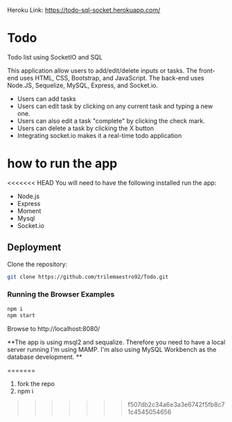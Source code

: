 Heroku Link: https://todo-sql-socket.herokuapp.com/

# Todo
Todo list using SocketIO and SQL




This application allow users to add/edit/delete inputs or tasks. 
The front-end uses HTML, CSS, Bootstrap, and JavaScript.
The back-end uses Node.JS, Sequelize, MySQL, Express, and Socket.io.

* Users can add tasks
* Users can edit task by clicking on any current task and typing a new one.
* Users can also edit a task "complete" by clicking the check mark.
* Users can delete a task by clicking the X button
* Integrating socket.io makes it a real-time todo application

# how to run the app

<<<<<<< HEAD
You will need to have the following installed run the app:

* Node.js
* Express
* Moment
* Mysql
* Socket.io

## Deployment

Clone the repository:

``` bash
git clone https://github.com/trilemaestro92/Todo.git
```

### Running the Browser Examples

``` bash
npm i
npm start
```

Browse to http://localhost:8080/


**The app is using msql2 and sequalize. Therefore you need to have a local server running I'm using MAMP. I'm also using MySQL Workbench as the database development. **


=======
1. fork the repo
2. npm i 
>>>>>>> f507db2c34a6e3a3e6742f5fb8c71c4545054656
